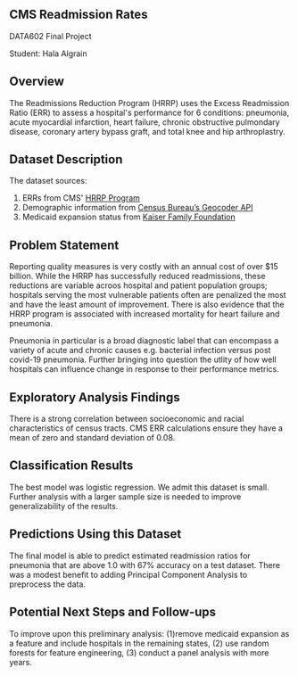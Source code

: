 ## CMS Readmission Rates
DATA602 Final Project

Student: Hala Algrain

## Overview

The Readmissions Reduction Program (HRRP) uses the Excess Readmission Ratio (ERR) to assess a hospital's performance for 6 conditions: pneumonia, acute myocardial infarction, heart failure, chronic obstructive pulmondary disease, coronary artery bypass graft, and total knee and hip arthroplastry.

## Dataset Description
The dataset sources:

1. ERRs from CMS' [HRRP Program](https://www.cms.gov/Medicare/Medicare-Fee-for-Service-Payment/AcuteInpatientPPS/Readmissions-Reduction-Program)
2. Demographic information from [Census Bureau’s Geocoder API](https://geocoding.geo.census.gov/)
3. Medicaid expansion status from [Kaiser Family Foundation](https://www.kff.org/medicaid/issue-brief/status-of-state-medicaid-expansion-decisions-interactive-map/)

## Problem Statement
Reporting quality measures is very costly with an annual cost of over $15 billion. While the HRRP has successfully reduced readmissions, these reductions are variable acroos hospital and patient population groups; hospitals serving the most vulnerable patients often are penalized the most and have the least amount of improvement. There is also evidence that the HRRP program is associated with increased mortality for heart failure and pneumonia.

Pneumonia in particular is a broad diagnostic label that can encompass a variety of acute and chronic causes e.g. bacterial infection versus post covid-19 pneumonia. Further bringing into question the utlity of how well hospitals can influence change in response to their performance metrics.

## Exploratory Analysis Findings
There is a strong correlation between socioeconomic and racial characteristics of census tracts. CMS ERR calculations ensure they have a mean of zero and standard deviation of 0.08.

## Classification Results
The best model was logistic regression. We admit this dataset is small. Further analysis with a larger sample size is needed to improve generalizability of the results.

## Predictions Using this Dataset
The final model is able to predict estimated readmission ratios for pneumonia that are above 1.0 with 67% accuracy on a test dataset. There was a modest benefit to adding Principal Component Analysis to preprocess the data.

## Potential Next Steps and Follow-ups
To improve upon this preliminary analysis: (1)remove medicaid expansion as a feature and include hospitals in the remaining states, (2) use random forests for feature engineering, (3) conduct a panel analysis with more years.

